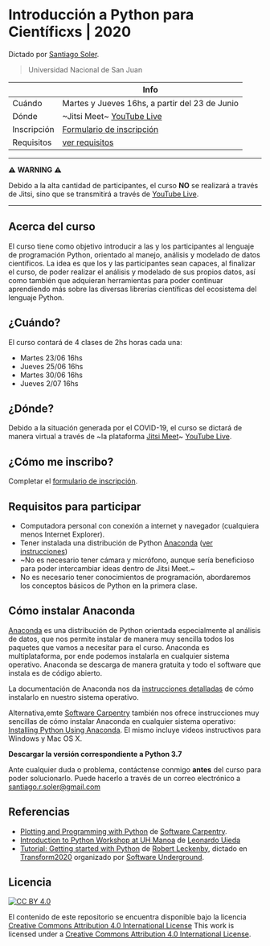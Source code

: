 # Introducción a Python para Científicxs | 2020

Dictado por [Santiago Soler](https://santisoler.github.io).

> Universidad Nacional de San Juan

|             | Info
|-------------|-------------------------------------------------
| Cuándo      | Martes y Jueves 16hs, a partir del 23 de Junio
| Dónde       | ~Jitsi Meet~ [YouTube Live](https://youtube.com/santis19)
| Inscripción | [Formulario de inscripción](https://docs.google.com/forms/d/19JA5NxUNN60xlWwQKasoD0ro69U1yFJ3xomW9f4dtuI/viewform?chromeless=1&edit_requested=true)
| Requisitos  | [ver requisitos](#requisitos-para-participar)


---

:warning: **WARNING** :warning:

Debido a la alta cantidad de participantes, el curso **NO** se realizará
a través de Jitsi, sino que se transmitirá a través de
[YouTube Live](https://youtube.com/santis19).

---


## Acerca del curso

El curso tiene como objetivo introducir a las y los participantes al lenguaje
de programación Python, orientado al manejo, análisis y modelado de datos
científicos.
La idea es que los y las participantes sean capaces, al finalizar el curso, de
poder realizar el análisis y modelado de sus propios datos, así como también
que adquieran herramientas para poder continuar aprendiendo más sobre las
diversas librerías científicas del ecosistema del lenguaje Python.

## ¿Cuándo?

El curso contará de 4 clases de 2hs horas cada una:

- Martes 23/06 16hs
- Jueves 25/06 16hs
- Martes 30/06 16hs
- Jueves 2/07 16hs

## ¿Dónde?

Debido a la situación generada por el COVID-19, el curso se dictará de manera
virtual a través de ~la plataforma [Jitsi Meet](https://meet.jit.si/)~
[YouTube Live](https://youtube.com/santis19).

## ¿Cómo me inscribo?

Completar el
[formulario de inscripción](https://docs.google.com/forms/d/19JA5NxUNN60xlWwQKasoD0ro69U1yFJ3xomW9f4dtuI/viewform?chromeless=1&edit_requested=true).

## Requisitos para participar

- Computadora personal con conexión a internet y navegador (cualquiera menos
  Internet Explorer).
- Tener instalada una distribución de Python
  [Anaconda](https://www.anaconda.com/products/individual)
  ([ver instrucciones](#cómo-instalar-anaconda))
- ~No es necesario tener cámara y micrófono, aunque sería beneficioso para poder
  intercambiar ideas dentro de Jitsi Meet.~
- No es necesario tener conocimientos de programación, abordaremos los
  conceptos básicos de Python en la primera clase.

## Cómo instalar Anaconda

[Anaconda](https://www.anaconda.com/products/individual) es una distribución de
Python orientada especialmente al análisis de datos, que nos permite instalar
de manera muy sencilla todos los paquetes que vamos a necesitar para el curso.
Anaconda es multiplataforma, por ende podemos instalarla en cualquier sistema
operativo. Anaconda se descarga de manera gratuita y todo el software que
instala es de código abierto.

La documentación de Anaconda nos da [instrucciones
detalladas](https://docs.anaconda.com/anaconda/install/) de cómo instalarlo
en nuestro sistema operativo.

Alternativa,emte [Software Carpentry](https://software-carpentry.org) también
nos ofrece instrucciones muy sencillas de cómo instalar Anaconda en cualquier
sistema operativo:
[Installing Python Using Anaconda](https://swcarpentry.github.io/python-novice-gapminder/setup/).
El mismo incluye videos instructivos para Windows y Mac OS X.

**Descargar la versión correspondiente a Python 3.7**

Ante cualquier duda o problema, contáctense conmigo **antes** del curso para
poder solucionarlo. Puede hacerlo a través de un correo electrónico
a santiago.r.soler@gmail.com

## Referencias

- [Plotting and Programming with Python](https://swcarpentry.github.io/python-novice-gapminder/)
  de [Software Carpentry](https://software-carpentry.org/).
- [Introduction to Python Workshop at UH Manoa](https://github.com/leouieda/python-hawaii-2017) de [Leonardo Uieda](https://www.leouieda.com)
- [Tutorial: Getting started with Python](https://www.youtube.com/watch?v=iIOMiN8Cacs&list=PLgLft9vxdduD8Zydz4dRJqIzCWDlPKITC) de [Robert Leckenby](https://github.com/Zabamund), dictado en [Transform2020](https://transform2020.sched.com/) organizado por [Software Underground](https://softwareunderground.org/).

## Licencia

[![CC BY 4.0][cc-by-image]][cc-by]

El contenido de este repositorio se encuentra disponible bajo la licencia [Creative Commons Attribution 4.0 International License][cc-by]
This work is licensed under a [Creative Commons Attribution 4.0 International License][cc-by].


[cc-by]: http://creativecommons.org/licenses/by/4.0/
[cc-by-image]: https://i.creativecommons.org/l/by/4.0/88x31.png
